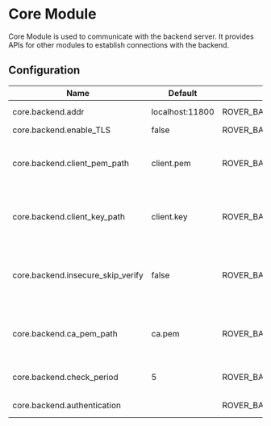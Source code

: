 # Core Module

Core Module is used to communicate with the backend server.
It provides APIs for other modules to establish connections with the backend.

## Configuration

| Name                              | Default         | Environment Key                    | Description                                                                                         |
|-----------------------------------|-----------------|------------------------------------|-----------------------------------------------------------------------------------------------------|
| core.backend.addr                 | localhost:11800 | ROVER_BACKEND_ADDR                 | The backend server address.                                                                         |
| core.backend.enable_TLS           | false           | ROVER_BACKEND_ENABLE_TLS           | The TLS switch.                                                                                     |
| core.backend.client_pem_path      | client.pem      | ROVER_BACKEND_PEM_PATH             | The file path of client.pem. The config only works when opening the TLS switch.                     |
| core.backend.client_key_path      | client.key      | ROVER_BACKEND_KEY_PATH             | The file path of client.key. The config only works when opening the TLS switch.                     |
| core.backend.insecure_skip_verify | false           | ROVER_BACKEND_INSECURE_SKIP_VERIFY | InsecureSkipVerify controls whether a client verifies the server's certificate chain and host name. |
| core.backend.ca_pem_path          | ca.pem          | ROVER_BACKEND_CA_PEM_PATH          | The file path oca.pem. The config only works when opening the TLS switch.                           |
| core.backend.check_period         | 5               | ROVER_BACKEND_CHECK_PERIOD         | How frequently to check the connection(second).                                                     |
| core.backend.authentication       |                 | ROVER_BACKEND_AUTHENTICATION       | The auth value when send request.                                                                   |